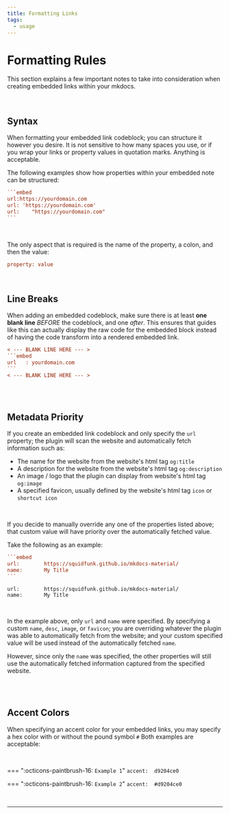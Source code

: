 ```yaml
---
title: Formatting Links
tags:
  - usage
---
```


# Formatting Rules
This section explains a few important notes to take into consideration when creating embedded links within your mkdocs.

<br />

## Syntax
When formatting your embedded link codeblock; you can structure it however you desire. It is not sensitive to how many spaces you use, or if you wrap your links or property values in quotation marks. Anything is acceptable.

The following examples show how properties within your embedded note can be structured:

````ini
```embed
url:https://yourdomain.com
url: 'https://yourdomain.com'
url:    "https://yourdomain.com"
```
````

<br />

The only aspect that is required is the name of the property, a colon, and then the value:

```ini
property: value
```

<br />

## Line Breaks
When adding an embedded codeblock, make sure there is at least **one blank line** _BEFORE_ the codeblock, and one _after_. This ensures that guides like this can actually display the raw code for the embedded block instead of having the code transform into a rendered embedded link.

```` ini hl_lines="1 5"
< --- BLANK LINE HERE --- >
```embed
url   : yourdomain.com
```
< --- BLANK LINE HERE --- >
````


<br />
<br />


## Metadata Priority
If you create an embedded link codeblock and only specify the `url` property; the plugin will scan the website and automatically fetch information such as:

- The name for the website from the website's html tag `og:title`
- A description for the website from the website's html tag `og:description`
- An image / logo that the plugin can display from website's html tag `og:image`
- A specified favicon, usually defined by the website's html tag `icon` or `shortcut icon`

<br />

If you decide to manually override any one of the properties listed above; that custom value will have priority over the automatically fetched value. 

Take the following as an example:

````ini
```embed
url:        https://squidfunk.github.io/mkdocs-material/
name:       My Title
```
````

```embed
url:        https://squidfunk.github.io/mkdocs-material/
name:       My Title
```

<br />

In the example above, only `url` and `name` were specified. By specifying a custom `name`, `desc`, `image`, or `favicon`; you are overriding whatever the plugin was able to automatically fetch from the website; and your custom specified value will be used instead of the automatically fetched `name`.

However, since only the `name` was specified, the other properties will still use the automatically fetched information captured from the specified website.

<br />
<br />

## Accent Colors
When specifying an accent color for your embedded links, you may specify a hex color with or without the pound symbol `#` Both examples are acceptable:

<br />

=== ":octicons-paintbrush-16: `Example 1`"
    ```
    accent:  d9204ce0
    ```

=== ":octicons-paintbrush-16: `Example 2`"
    ```
    accent:  #d9204ce0
    ```

<br />

---

<br />

